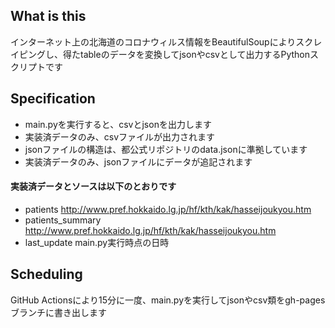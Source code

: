 ## What is this
インターネット上の北海道のコロナウィルス情報をBeautifulSoupによりスクレイピングし、得たtableのデータを変換してjsonやcsvとして出力するPythonスクリプトです

## Specification
- main.pyを実行すると、csvとjsonを出力します
- 実装済データのみ、csvファイルが出力されます
- jsonファイルの構造は、都公式リポジトリのdata.jsonに準拠しています
- 実装済データのみ、jsonファイルにデータが追記されます

#### 実装済データとソースは以下のとおりです
- patients
http://www.pref.hokkaido.lg.jp/hf/kth/kak/hasseijoukyou.htm
- patients_summary
http://www.pref.hokkaido.lg.jp/hf/kth/kak/hasseijoukyou.htm
- last_update
main.py実行時点の日時

## Scheduling
GitHub Actionsにより15分に一度、main.pyを実行してjsonやcsv類をgh-pagesブランチに書き出します